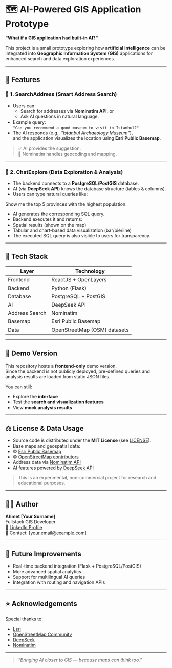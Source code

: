 # 🗺️ AI-Powered GIS Application Prototype

**"What if a GIS application had built-in AI?"**

This project is a small prototype exploring how **artificial intelligence** can be integrated into **Geographic Information System (GIS)** applications for enhanced search and data exploration experiences.

---

## 🚀 Features

### 🔹 1. SearchAddress (Smart Address Search)
- Users can:
  - Search for addresses via **Nominatim API**, or
  - Ask AI questions in natural language.
- Example query:  
  `"Can you recommend a good museum to visit in Istanbul?"`
- The AI responds (e.g., *"Istanbul Archaeology Museum"*),  
  and the application visualizes the location using **Esri Public Basemap**.

> ✅ AI provides the suggestion.  
> 📍 Nominatim handles geocoding and mapping.

---

### 🔹 2. ChatExplore (Data Exploration & Analysis)
- The backend connects to a **PostgreSQL/PostGIS** database.
- AI (via **DeepSeek API**) knows the database structure (tables & columns).
- Users can type natural queries like:


Show me the top 5 provinces with the highest population.

- AI generates the corresponding SQL query.
- Backend executes it and returns:
- Spatial results (shown on the map)
- Tabular and chart-based data visualization (bar/pie/line)
- The executed SQL query is also visible to users for transparency.

---

## 🧩 Tech Stack

| Layer | Technology |
|-------|-------------|
| Frontend | ReactJS + OpenLayers |
| Backend | Python (Flask) |
| Database | PostgreSQL + PostGIS |
| AI | DeepSeek API |
| Address Search | Nominatim |
| Basemap | Esri Public Basemap |
| Data | OpenStreetMap (OSM) datasets |

---

## 🧱 Demo Version

This repository hosts a **frontend-only** demo version.  
Since the backend is not publicly deployed, pre-defined queries and analysis results are loaded from static JSON files.

You can still:
- Explore the **interface**
- Test the **search and visualization features**
- View **mock analysis results**

---

## ⚖️ License & Data Usage

- Source code is distributed under the **MIT License** (see [LICENSE](./LICENSE)).
- Base maps and geospatial data:
- © [Esri Public Basemap](https://www.esri.com/en-us/arcgis/products/basemap/overview)
- © [OpenStreetMap contributors](https://www.openstreetmap.org/copyright)
- Address data via [Nominatim API](https://nominatim.org)
- AI features powered by [DeepSeek API](https://www.deepseek.com)

> This is an experimental, non-commercial project for research and educational purposes.

---

## 👨‍💻 Author

**Ahmet [Your Surname]**  
Fullstack GIS Developer  
🔗 [LinkedIn Profile](https://www.linkedin.com/in/your-profile)  
📧 Contact: [your.email@example.com]

---

## 🧠 Future Improvements
- Real-time backend integration (Flask + PostgreSQL/PostGIS)
- More advanced spatial analytics
- Support for multilingual AI queries
- Integration with routing and navigation APIs

---

## ⭐ Acknowledgements
Special thanks to:
- [Esri](https://www.esri.com)
- [OpenStreetMap Community](https://www.openstreetmap.org)
- [DeepSeek](https://www.deepseek.com)
- [Nominatim](https://nominatim.org)

---

> *“Bringing AI closer to GIS — because maps can think too.”*
